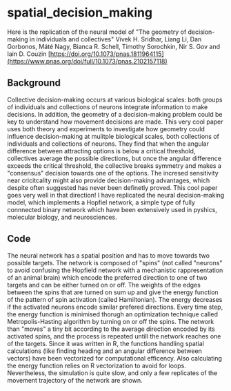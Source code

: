 # spatial_decision_making
Here is the replication of the neural model of "The geometry of decision-making in individuals and collectives" Vivek H. Sridhar, Liang Li, Dan Gorbonos, Máté Nagy, Bianca R. Schell, Timothy Sorochkin, Nir S. Gov and Iain D. Couzin [https://doi.org/10.1073/pnas.1811964115](https://www.pnas.org/doi/full/10.1073/pnas.2102157118)

## Background

Collective decision-making occurs at various biological scales: both groups of individuals and collections of neurons integrate information to make decisions. In addition, the geometry of a decision-making problem could be key to understand how movement decisions are made. 
This very cool paper uses both theory and experiments to investigate how geometry could influence decision-making at mulitple biological scales, both collections of individuals and collections of neurons. They find that when the angular difference between attracting options is below a critical threshold, collectives average the possible directions, but once the angular difference exceeds the critical threshold, the collective breaks symmetry and makes a "consensus" decision towards one of the options. The incresed sensitivity near cricitcality might also provide decision-making advantages, which despite often suggested has never been definetly proved. This cool paper goes very well in that direction! I have replicated the neural decision-making model, which implements a Hopfiel network, a simple type of fully connnected binary network which have been extensively used in pyshics, molecular biology, and neurosciences. 

## Code
The neural network has a spatial position and has to move towards two possible targets. The network is composed of "spins" (not called "neurons" to avoid confusing the Hopfield network with a mechanistic rappresentation of an animal brain) which encode the preferred direction to one of two targets and can be either turned on or off. The weights of the edges between the spins that are turned on sum up and give the energy function of the pattern of spin activation (called Hamiltonian). The energy decreases if the activated neurons encode similar prefered directions. Every time step, the energy function is minimised thorugh an optimization technique called Metropolis-Hasting algorithm by turning on or off the spins. The network than "moves" a tiny bit according to the average direction encoded by its activated spins, and the process is repeated untill the network reaches one of the targets. Since it was written in R, the functions handling spatial calculations (like finding heading and an angular difference between vectors) have been vectorized for computational efficency. Also calculating the energy function relies on R vectorization to avoid for loops. Nevertheless, the simulation is quite slow, and only a few replicates of the movement trajectory of the network are shown.
